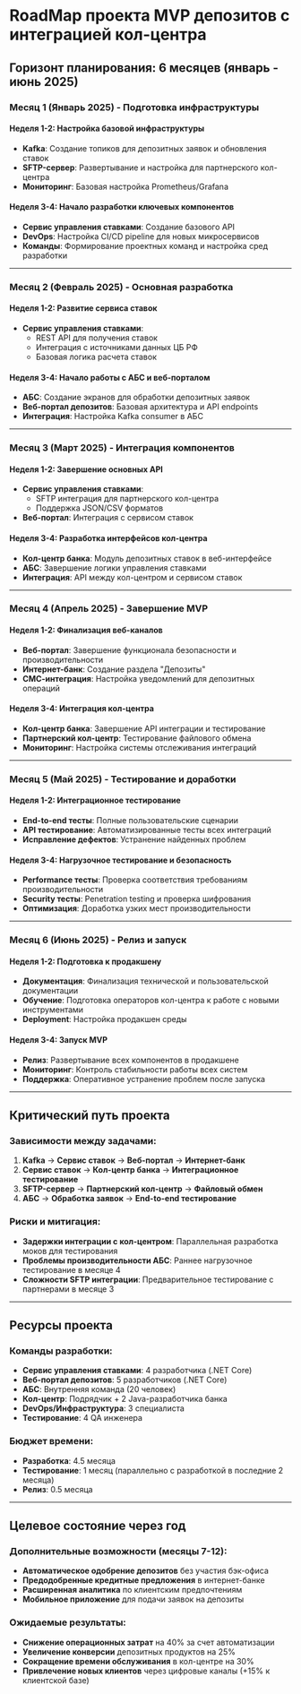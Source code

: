 # RoadMap проекта MVP депозитов с интеграцией кол-центра

## Горизонт планирования: 6 месяцев (январь - июнь 2025)

### Месяц 1 (Январь 2025) - Подготовка инфраструктуры

#### Неделя 1-2: Настройка базовой инфраструктуры
- **Kafka**: Создание топиков для депозитных заявок и обновления ставок
- **SFTP-сервер**: Развертывание и настройка для партнерского кол-центра
- **Мониторинг**: Базовая настройка Prometheus/Grafana

#### Неделя 3-4: Начало разработки ключевых компонентов
- **Сервис управления ставками**: Создание базового API
- **DevOps**: Настройка CI/CD pipeline для новых микросервисов
- **Команды**: Формирование проектных команд и настройка сред разработки

---

### Месяц 2 (Февраль 2025) - Основная разработка

#### Неделя 1-2: Развитие сервиса ставок
- **Сервис управления ставками**: 
  - REST API для получения ставок
  - Интеграция с источниками данных ЦБ РФ
  - Базовая логика расчета ставок

#### Неделя 3-4: Начало работы с АБС и веб-порталом
- **АБС**: Создание экранов для обработки депозитных заявок
- **Веб-портал депозитов**: Базовая архитектура и API endpoints
- **Интеграция**: Настройка Kafka consumer в АБС

---

### Месяц 3 (Март 2025) - Интеграция компонентов

#### Неделя 1-2: Завершение основных API
- **Сервис управления ставками**: 
  - SFTP интеграция для партнерского кол-центра
  - Поддержка JSON/CSV форматов
- **Веб-портал**: Интеграция с сервисом ставок

#### Неделя 3-4: Разработка интерфейсов кол-центра
- **Кол-центр банка**: Модуль депозитных ставок в веб-интерфейсе
- **АБС**: Завершение логики управления ставками
- **Интеграция**: API между кол-центром и сервисом ставок

---

### Месяц 4 (Апрель 2025) - Завершение MVP

#### Неделя 1-2: Финализация веб-каналов
- **Веб-портал**: Завершение функционала безопасности и производительности
- **Интернет-банк**: Создание раздела "Депозиты"
- **СМС-интеграция**: Настройка уведомлений для депозитных операций

#### Неделя 3-4: Интеграция кол-центра
- **Кол-центр банка**: Завершение API интеграции и тестирование
- **Партнерский кол-центр**: Тестирование файлового обмена
- **Мониторинг**: Настройка системы отслеживания интеграций

---

### Месяц 5 (Май 2025) - Тестирование и доработки

#### Неделя 1-2: Интеграционное тестирование
- **End-to-end тесты**: Полные пользовательские сценарии
- **API тестирование**: Автоматизированные тесты всех интеграций
- **Исправление дефектов**: Устранение найденных проблем

#### Неделя 3-4: Нагрузочное тестирование и безопасность
- **Performance тесты**: Проверка соответствия требованиям производительности
- **Security тесты**: Penetration testing и проверка шифрования
- **Оптимизация**: Доработка узких мест производительности

---

### Месяц 6 (Июнь 2025) - Релиз и запуск

#### Неделя 1-2: Подготовка к продакшену
- **Документация**: Финализация технической и пользовательской документации
- **Обучение**: Подготовка операторов кол-центра к работе с новыми инструментами
- **Deployment**: Настройка продакшен среды

#### Неделя 3-4: Запуск MVP
- **Релиз**: Развертывание всех компонентов в продакшене
- **Мониторинг**: Контроль стабильности работы всех систем
- **Поддержка**: Оперативное устранение проблем после запуска

---

## Критический путь проекта

### Зависимости между задачами:
1. **Kafka** → **Сервис ставок** → **Веб-портал** → **Интернет-банк**
2. **Сервис ставок** → **Кол-центр банка** → **Интеграционное тестирование**
3. **SFTP-сервер** → **Партнерский кол-центр** → **Файловый обмен**
4. **АБС** → **Обработка заявок** → **End-to-end тестирование**

### Риски и митигация:
- **Задержки интеграции с кол-центром**: Параллельная разработка моков для тестирования
- **Проблемы производительности АБС**: Раннее нагрузочное тестирование в месяце 4
- **Сложности SFTP интеграции**: Предварительное тестирование с партнерами в месяце 3

---

## Ресурсы проекта

### Команды разработки:
- **Сервис управления ставками**: 4 разработчика (.NET Core)
- **Веб-портал депозитов**: 5 разработчиков (.NET Core)
- **АБС**: Внутренняя команда (20 человек)
- **Кол-центр**: Подрядчик + 2 Java-разработчика банка
- **DevOps/Инфраструктура**: 3 специалиста
- **Тестирование**: 4 QA инженера

### Бюджет времени:
- **Разработка**: 4.5 месяца
- **Тестирование**: 1 месяц (параллельно с разработкой в последние 2 месяца)
- **Релиз**: 0.5 месяца

---

## Целевое состояние через год

### Дополнительные возможности (месяцы 7-12):
- **Автоматическое одобрение депозитов** без участия бэк-офиса
- **Предодобренные кредитные предложения** в интернет-банке
- **Расширенная аналитика** по клиентским предпочтениям
- **Мобильное приложение** для подачи заявок на депозиты

### Ожидаемые результаты:
- **Снижение операционных затрат** на 40% за счет автоматизации
- **Увеличение конверсии** депозитных продуктов на 25%
- **Сокращение времени обслуживания** в кол-центре на 30%
- **Привлечение новых клиентов** через цифровые каналы (+15% к клиентской базе)
